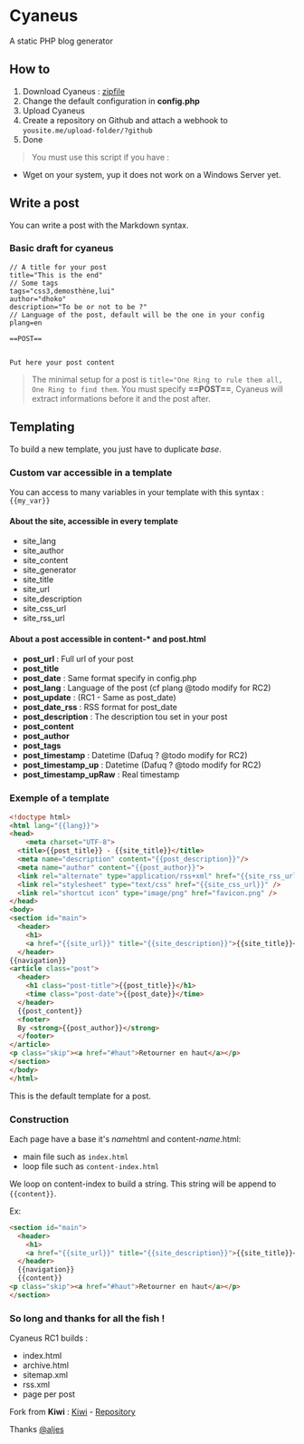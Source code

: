 # Cyaneus

A static PHP blog generator

## How to

1. Download Cyaneus : [zipfile](https://github.com/dhoko/cyaneus/zipball/master)
2. Change the default configuration in **config.php**
3. Upload Cyaneus
4. Create a repository on Github and attach a webhook to `yousite.me/upload-folder/?github`
5. Done

> You must use this script if you have : 
- Wget on your system, yup it does not work on a Windows Server yet.


## Write a post

You can write a post with the Markdown syntax. 

### Basic draft for cyaneus

```
// A title for your post
title="This is the end"
// Some tags
tags="css3,demosthène,lui"
author="dhoko"
description="To be or not to be ?"
// Language of the post, default will be the one in your config
plang=en

==POST==


Put here your post content

```

> The minimal setup for a post is `title="One Ring to rule them all, One Ring to find them`. You must specify **==POST==**, Cyaneus will extract informations before it and the post after.

## Templating

To build a new template, you just have to duplicate *base*.

### Custom var accessible in a template

You can access to many variables in your template with this syntax : `{{my_var}}`

#### About the site, accessible in every template

- site_lang
- site_author
- site_content
- site_generator
- site_title
- site_url
- site_description
- site_css_url
- site_rss_url

#### About a post accessible in content-* and post.html

- **post_url** : Full url of your post
- **post_title** 
- **post_date** : Same format specify in config.php
- **post_lang** : Language of the post (cf plang @todo modify for RC2)
- **post_update** : (RC1 - Same as post_date)
- **post_date_rss** : RSS format for post_date
- **post_description** : The description tou set in your post
- **post_content** 
- **post_author** 
- **post_tags** 
- **post_timestamp** : Datetime (Dafuq ? @todo modify for RC2)
- **post_timestamp_up** : Datetime (Dafuq ? @todo modify for RC2)
- **post_timestamp_upRaw** : Real timestamp

### Exemple of a template

```html
<!doctype html>
<html lang="{{lang}}">
<head>
    <meta charset="UTF-8">
  <title>{{post_title}} - {{site_title}}</title>
  <meta name="description" content="{{post_description}}"/>
  <meta name="author" content="{{post_author}}">
  <link rel="alternate" type="application/rss+xml" href="{{site_rss_url}}" />
  <link rel="stylesheet" type="text/css" href="{{site_css_url}}" />
  <link rel="shortcut icon" type="image/png" href="favicon.png" />
</head>
<body>
<section id="main">
  <header>
    <h1>
    <a href="{{site_url}}" title="{{site_description}}">{{site_title}}</a></h1>
  </header>
{{navigation}}
<article class="post">
  <header>
    <h1 class="post-title">{{post_title}}</h1>
    <time class="post-date">{{post_date}}</time>
  </header>
  {{post_content}}
  <footer>
  By <strong>{{post_author}}</strong>
  </footer>
</article>
<p class="skip"><a href="#haut">Retourner en haut</a></p>
</section>
</body>
</html>
```

This is the default template for a post. 

### Construction

Each page have a base it's *name*html and content-*name*.html:

- main file such as `index.html`
- loop file such as `content-index.html`

We loop on content-index to build a string. This string will be append to `{{content}}`.

Ex: 

```html
<section id="main">
  <header>
    <h1>
    <a href="{{site_url}}" title="{{site_description}}">{{site_title}}</a></h1>
  </header>
  {{navigation}}
  {{content}}
<p class="skip"><a href="#haut">Retourner en haut</a></p>
</section>
```

### So long and thanks for all the fish !

Cyaneus RC1 builds :

- index.html
- archive.html
- sitemap.xml
- rss.xml
- page per post

Fork from **Kiwi** : [Kiwi](http://jeunes-science.org/kiwi/) - [Repository](http://darcsden.com/aljes/kiwi-0)

Thanks [@aljes](https://twitter.com/aljes)

